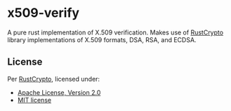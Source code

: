 x509-verify
===========

A pure rust implementation of X.509 verification. Makes use of [RustCrypto](https://github.com/RustCrypto/formats)
library implementations of X.509 formats, DSA, RSA, and ECDSA.

## License

Per [RustCrypto](https://github.com/RustCrypto/formats), licensed under:

- [Apache License, Version 2.0](http://www.apache.org/licenses/LICENSE-2.0)
- [MIT license](http://opensource.org/licenses/MIT)

